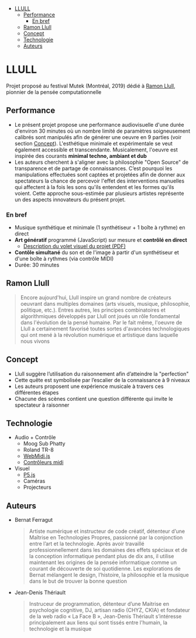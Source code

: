 - [LLULL](#llull)
  - [Performance](#performance)
    - [En bref](#en-bref)
  - [Ramon Llull](#ramon-llull)
  - [Concept](#concept)
  - [Technologie](#technologie)
  - [Auteurs](#auteurs)


# LLULL
Projet proposé au festival Mutek (Montréal, 2019) dédié à [Ramon Llull](https://en.wikipedia.org/wiki/Ramon_Llull), pionnier de la pensée computationnelle

## Performance
* Le présent projet propose une performance audiovisuelle d'une durée d'environ 30 minutes où un nombre limité de paramètres soigneusement calibrés sont manipulés afin de générer une oeuvre en 9 parties (voir section [Concept](#concept)). L'esthétique minimale et expérimentale se veut également accessible et transcendante. Musicalement, l'oeuvre est inspirée des courants **minimal techno, ambiant et dub**
* Les auteurs cherchent à s'aligner avec la philosophie "Open Source" de transparence et de partage de connaissances. C’est pourquoi les manipulations effectuées sont captées et projetées afin de donner aux spectateurs la chance de percevoir l'effet des interventions manuelles qui affectent à la fois les sons qu'ils entendent et les formes qu'ils voient. Cette approche sous-estimée par plusieurs artistes représente un des aspects innovateurs du présent projet.

### En bref
* Musique synthétique et minimale (1 synthétiseur + 1 boîte à rythme) en direct
* **Art génératif** programmé (JavaScript) sur mesure et **contrôlé en direct**
  * [Description du volet visuel du projet (PDF)](/PDF/LLULL-visuals-v1.pdf)
* **Contôle simultané** du son et de l'image à partir d'un synthétiseur et d'une boîte à rythmes (via contrôle MIDI)
* Durée: 30 minutes

## Ramon Llull

>Encore aujourd'hui, Llull inspire un grand nombre de créateurs oeuvrant dans multiples domaines (arts visuels, musique, philosophie, politique, etc.). Entres autres, les principes combinatoires et algorithmiques développés par Llull ont joués un rôle fondamental dans l'évolution de la pensé humaine. Par le fait même, l'oeuvre de Llull a certainement favorisé toutes sortes d'avancées technologiques qui ont mené à la révolution numérique et artistique dans laquelle nous vivons

## Concept
* Llull suggère l’utilisation du raisonnement afin d’atteindre la "perfection"
* Cette quête est symbolisée par l’escalier de la connaissance à 9 niveaux
* Les auteurs proposent une expérience musicale à travers ces différentes étapes
* Chacune des scènes contient une question différente qui invite le spectateur à raisonner

## Technologie
* Audio + Contrôle
  * Moog Sub Phatty
  * Roland TR-8
  * [WebMidi.js](http://djipco.github.io/webmidi/latest/classes/WebMidi.html)
  * [Contrôleurs midi](https://d16rm6ap8dyyo6.cloudfront.net/product_images/images/000/001/491/medium/Black_34_zoomed.jpg?1398722121)
* Visuel
  * [P5.js](https://p5js.org/examples/simulate-particle-system.html)
  * Caméras
  * Projecteurs

## Auteurs
* Bernat Ferragut
  >Artiste numérique et instructeur de code créatif, détenteur d’une Maîtrise en Technologies Propres, passionné par la conjonction entre l’art et la technologie. Après avoir travaillé professionnellement dans les domaines des effets spéciaux et de la conception informatique pendant plus de dix ans, il utilise maintenant les origines de la pensée informatique comme un courant de découverte de soi quotidienne. Les explorations de Bernat mélangent le design, l’histoire, la philosophie et la musique dans le but de trouver la bonne question

* Jean-Denis Thériault
  >Instruceur de programmation, détenteur d’une Maitrise en psychologie cognitive, DJ, artisan radio (CHYZ, CKIA) et fondateur de la web radio « La Face B », Jean-Denis Thériault s’intéresse principalement aux liens qui sont tissés entre l'humain, la technologie et la musique
